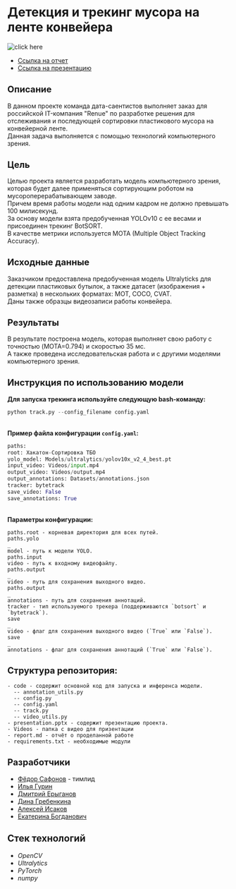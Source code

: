<h1 align="left">Детекция и трекинг мусора на ленте конвейера</a></h1>

![click here](demo.gif)

* [Ссылка на отчет](https://github.com/FedorSafonov/computer-vision-for-conveyor-belt/blob/report.md/report.md)
* [Ссылка на презентацию](https://github.com/FedorSafonov/computer-vision-for-conveyor-belt/tree/presentation)

<h2 style="font-size: 20px;">Описание</h2>
В данном проекте команда дата-саентистов выполняет заказ для российской IT-компания "Renue" по разработке решения для отслеживания и последующей сортировки пластикового мусора на конвейерной ленте.
</br>Данная задача выполняется с помощью технологий компьютерного зрения.

<h2 style="font-size: 20px;">Цель</h2>
Целью проекта является разработать модель компьютерного зрения, которая будет далее применяться сортирующим роботом на мусороперерабатывающем заводе.
</br>Причем время работы модели над одним кадром не должно превышать 100 милисекунд.
</br>За основу модели взята предобученная YOLOv10 c ее весами и присоединен трекинг BotSORT. 
</br>В качестве метрики используется MOTA (Multiple Object Tracking Accuracy).

<h2 style="font-size: 20px;">Исходные данные</h2>
Заказчиком предоставлена предобученная модель Ultralyticks для детекции пластиковых бутылок, а также датасет (изображения + разметка) в нескольких форматах: MOT, COCO, CVAT.
</br>Даны также образцы видеозаписи работы конвейера.

<h2 style="font-size: 20px;">Результаты</h2>
В результате построена модель, которая выполняет свою работу с точностью (MOTA=0.794) и скоростью 35 мс.
</br>А также проведена исcледовательская работа и с другими моделями компьютерного зрения.

<h2 style="font-size: 20px;">Инструкция по использованию модели</h2>

**Для запуска трекинга используйте следующую bash-команду:**
```python
python track.py --config_filename config.yaml
```

</br>**Пример файла конфигурации `config.yaml`:**
```python
paths:
root: Хакатон-Сортировка ТБО
yolo_model: Models/ultralytics/yolov10x_v2_4_best.pt
input_video: Videos/input.mp4
output_video: Videos/output.mp4
output_annotations: Datasets/annotations.json
tracker: bytetrack
save_video: False
save_annotations: True
```

</br>**Параметры конфигурации:**
```
paths.root - корневая директория для всех путей.
paths.yolo
_
model - путь к модели YOLO.
paths.input
video - путь к входному видеофайлу.
paths.output
_
video - путь для сохранения выходного видео.
paths.output
_
annotations - путь для сохранения аннотаций.
tracker - тип используемого трекера (поддерживаются `botsort` и `bytetrack`).
save
_
video - флаг для сохранения выходного видео (`True` или `False`).
save
_
annotations - флаг для сохранения аннотаций (`True` или `False`).
```


<h2 style="font-size: 20px;">Структура репозитория:</h2>

```
- code - содержит основной код для запуска и инференса модели.
  -- annotation_utils.py
  -- config.py
  -- config.yaml
  -- track.py
  -- video_utils.py
- presentation.pptx - cодержит презентацию проекта.
- Videos - папка с видео для призентации
- report.md - отчёт о проделанной работе
- requirements.txt - необходимые модули
```

<h2 style="font-size: 20px;">Разработчики</h2>

* [Фёдор Сафонов](https://) - тимлид 
* [Илья Гурин](https://github.com/IlyaLion) 
* [Дмитрий Ерыганов](https://github.com/Dnevvs)  
* [Дина Гребенкина](https://github.com/DinaGreb) 
* [Алексей Исаков](https://github.com/IT-DS-Alex) 
* [Екатерина Богданович](https://github.com/Kate_B_DS) 

## Стек технологий
+ *OpenCV*
+ *Ultralytics*
+ *PyTorch*
+ *numpy*

